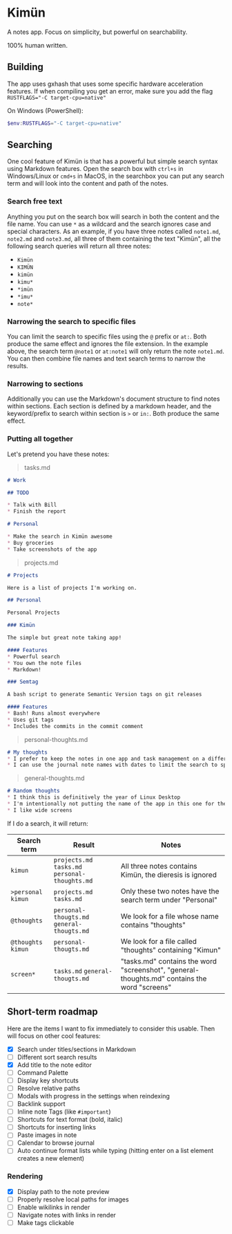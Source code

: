# Kimün

A notes app. Focus on simplicity, but powerful on searchability.

100% human written.

## Building

The app uses gxhash that uses some specific hardware acceleration features. If when compiling you get an error, make sure you add the flag `RUSTFLAGS="-C target-cpu=native"`

On Windows (PowerShell):

```powershell
$env:RUSTFLAGS="-C target-cpu=native"
```

## Searching

One cool feature of Kimün is that has a powerful but simple search syntax using Markdown features.
Open the search box with `ctrl+s` in Windows/Linux or `cmd+s` in MacOS, in the searchbox you can put any search term and will look into the content and path of the notes.

### Search free text

Anything you put on the search box will search in both the content and the file name. You can use `*` as a wildcard and the search ignores case and special characters.
As an example, if you have three notes called `note1.md`, `note2.md` and `note3.md`, all three of them containing the text "Kimün", all the following search queries will return all three notes:

* `Kimün`
* `KIMÜN`
* `kimün`
* `kimu*`
* `*imün`
* `*imu*`
* `note*`

### Narrowing the search to specific files

You can limit the search to specific files using the `@` prefix or `at:`. Both produce the same effect and ignores the file extension. In the example above, the search term `@note1` or `at:note1` will only return the note `note1.md`.
You can then combine file names and text search terms to narrow the results.

### Narrowing to sections

Additionally you can use the Markdown's document structure to find notes within sections. Each section is defined by a markdown header, and the keyword/prefix to search within section is `>` or `in:`. Both produce the same effect.

### Putting all together

Let's pretend you have these notes:

> tasks.md

```markdown
# Work

## TODO

* Talk with Bill
* Finish the report

# Personal

* Make the search in Kimün awesome
* Buy groceries
* Take screenshots of the app
```

> projects.md

```markdown
# Projects

Here is a list of projects I'm working on.

## Personal

Personal Projects

### Kimün

The simple but great note taking app!

#### Features
* Powerful search
* You own the note files
* Markdown!

### Semtag

A bash script to generate Semantic Version tags on git releases

#### Features
* Bash! Runs almost everywhere
* Uses git tags
* Includes the commits in the commit comment
```

> personal-thoughts.md

```markdown
# My thoughts
* I prefer to keep the notes in one app and task management on a different one, so the above example doesn't reflect my own workflow with Kimün
* I can use the journal note names with dates to limit the search to specific years by searching by filename and content
```

> general-thoughts.md

```markdown
# Random thoughts
* I think this is definitively the year of Linux Desktop
* I'm intentionally not putting the name of the app in this one for the example
* I like wide screens
```

If I do a search, it will return:

| Search term | Result | Notes |
|-------------|--------|-------|
|`kimun` | `projects.md` `tasks.md` `personal-thoughts.md`| All three notes contains Kimün, the dieresis is ignored|
|`>personal kimun` |`projects.md` `tasks.md`| Only these two notes have the search term under "Personal"|
|`@thoughts` |`personal-thougts.md` `general-thougts.md`| We look for a file whose name contains "thoughts"|
|`@thoughts kimun` |`personal-thougts.md`| We look for a file called "thoughts" containing "Kimun"|
|`screen*` |`tasks.md` `general-thougts.md`| "tasks.md" contains the word "screenshot", "general-thoughts.md" contains the word "screens"|

## Short-term roadmap

Here are the items I want to fix immediately to consider this usable. Then will focus on other cool features:

* [X] Search under titles/sections in Markdown
* [ ] Different sort search results
* [X] Add title to the note editor
* [ ] Command Palette
* [ ] Display key shortcuts
* [ ] Resolve relative paths
* [ ] Modals with progress in the settings when reindexing
* [ ] Backlink support
* [ ] Inline note Tags (like `#important`)
* [ ] Shortcuts for text format (bold, italic)
* [ ] Shortcuts for inserting links
* [ ] Paste images in note
* [ ] Calendar to browse journal
* [ ] Auto continue format lists while typing (hitting enter on a list element creates a new element)

### Rendering

* [X] Display path to the note preview
* [ ] Properly resolve local paths for images
* [ ] Enable wikilinks in render
* [ ] Navigate notes with links in render
* [ ] Make tags clickable
